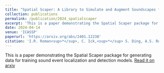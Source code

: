 ```yaml
---
title: "Spatial Scaper: A Library to Simulate and Augment Soundscapes for Sound Event Localization and Detection in Realistic Rooms"
collection: publications
permalink: /publication/2024_spatialscaper
excerpt: 'This is a paper demonstrating the Spatial Scaper package for generating data for training sound event localization and detection models.'
date: 2024-04-14
venue: 'ICASSP'
paperurl: 'https://arxiv.org/abs/2401.12238'
citation: 'I.R. Roman<sup>*</sup>, C. Ick,<sup>*</sup> S. Ding, A.S. Roman, B. McFee and J.P. Bello &quot;Spatial Scaper: A Library to Simulate and Augment Soundscapes for Sound Event Localization and Detection in Realistic Rooms&quot; <i>ICASSP</i> (2024)'
---
```

This is a paper demonstrating the Spatial Scaper package for generating data for training sound event localization and detection models. [Read it on arxiv](https://arxiv.org/abs/2401.12238)
